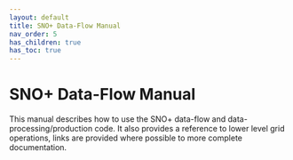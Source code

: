 ```yaml
---
layout: default
title: SNO+ Data-Flow Manual
nav_order: 5
has_children: true
has_toc: true
---
```


# SNO+ Data-Flow Manual

This manual describes how to use the SNO+ data-flow and data-processing/production code. It also provides a reference to lower level grid operations, links are provided where possible to more complete documentation.

